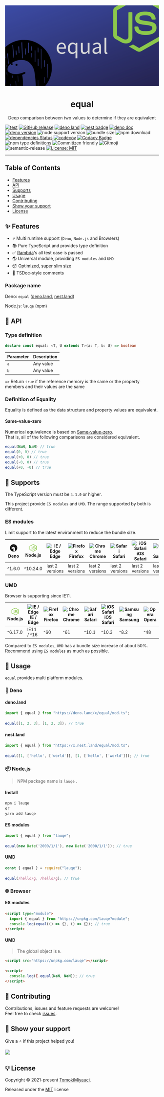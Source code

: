 <p align="center">
  <img alt="logo image" src="img/logo.png"  />
  <h1 align="center">equal</h1>
</p>

<p align="center">
Deep comparison between two values to determine if they are equivalent
</p>

[![test](https://github.com/TomokiMiyauci/equal/actions/workflows/test.yml/badge.svg)](https://github.com/TomokiMiyauci/equal/actions/workflows/test.yml)
[![GitHub release](https://img.shields.io/github/release/TomokiMiyauci/equal.svg)](https://github.com/TomokiMiyauci/equal/releases)
[![deno land](http://img.shields.io/badge/available%20on-deno.land/x-lightgrey.svg?logo=deno&labelColor=black)](https://deno.land/x/equal)
[![nest badge](https://nest.land/badge.svg)](https://nest.land/package/equal)
[![deno doc](https://doc.deno.land/badge.svg)](https://doc.deno.land/https/deno.land/x/equal/mod.ts)
[![deno version](https://img.shields.io/badge/deno-^1.6.0-lightgrey?logo=deno)](https://github.com/denoland/deno)
![node support version](https://img.shields.io/badge/node-%5E10.24.0-yellow)
![bundle size](https://img.shields.io/bundlephobia/min/lauqe)
![npm download](https://img.shields.io/npm/dw/lauqe?color=blue)
[![dependencies Status](https://status.david-dm.org/gh/TomokiMiyauci/equal.svg)](https://david-dm.org/TomokiMiyauci/equal)
[![codecov](https://codecov.io/gh/TomokiMiyauci/equal/branch/main/graph/badge.svg?token=SPAi5Pv2wd)](https://codecov.io/gh/TomokiMiyauci/equal)
[![Codacy Badge](https://app.codacy.com/project/badge/Grade/f43b1c317e11445399d85ce6efc06504)](https://www.codacy.com/gh/TomokiMiyauci/equal/dashboard?utm_source=github.com&utm_medium=referral&utm_content=TomokiMiyauci/equal&utm_campaign=Badge_Grade)
![npm type definitions](https://img.shields.io/npm/types/arithmetic4)
![Commitizen friendly](https://img.shields.io/badge/commitizen-friendly-brightgreen.svg)
![Gitmoji](https://img.shields.io/badge/gitmoji-%20😜%20😍-FFDD67.svg?style=flat)
![semantic-release](https://img.shields.io/badge/%20%20%F0%9F%93%A6%F0%9F%9A%80-semantic--release-e10079.svg)
[![License: MIT](https://img.shields.io/badge/License-MIT-yellow.svg)](./LICENSE)

---

## Table of Contents

- [Features](#sparkles-features)
- [API](#memo-api)
- [Supports](#green_heart-supports)
- [Usage](#dizzy-usage)
- [Contributing](#handshake-contributing)
- [Show your support](#seedling-show-your-support)
- [License](#bulb-license)

## :sparkles: Features

- :zap: Multi runtime support (`Deno`, `Node.js` and Browsers)
- :books: Pure TypeScript and provides type definition
- :white_check_mark: [Rambda](https://selfrefactor.github.io/rambda/#/?id=equals)'s all test case is passed
- :earth_americas: Universal module, providing `ES modules` and `UMD`
- :package: Optimized, super slim size
- :page_facing_up: TSDoc-style comments

### Package name

Deno: `equal` ([deno.land](https://deno.land/x/equal), [nest.land]())

Node.js: `lauqe` ([npm](https://www.npmjs.com/package/lauqe))

## :memo: API

### Type definition

```ts
declare const equal: <T, U extends T>(a: T, b: U) => boolean
```

| Parameter | Description |
| --------- | ----------- |
| `a` | Any value |
| `b` | Any value |

`=>` Return `true` if the reference memory is the same or the property members and their values are the same

### Definition of Equality

Equality is defined as the data structure and property values are equivalent.

#### Same-value-zero

Numerical equivalence is based on [Same-value-zero](https://developer.mozilla.org/docs/Web/JavaScript/Equality_comparisons_and_sameness#same-value-zero_equality).  
That is, all of the following comparisons are considered equivalent.

```ts
equal(NaN, NaN) // true
equal(0, 0) // true
equal(+0, 0) // true
equal(-0, 0) // true
equal(+0, -0) // true
```

## :green_heart: Supports

The TypeScript version must be `4.1.0` or higher.

This project provide `ES modules` and `UMD`. The range supported by both is different.

### ES modules

Limit support to the latest environment to reduce the bundle size.

| <img width="30px" height="30px" alt="Deno" src="./img/deno.svg"></br>Deno | <img width="24px" height="24px" alt="Node.js" src="./img/nodejs.svg"></br>Node.js | <img width="24px" height="24px" alt="IE / Edge" src="https://raw.githubusercontent.com/alrra/browser-logos/master/src/edge/edge_48x48.png"></br>Edge | <img src="https://raw.githubusercontent.com/alrra/browser-logos/master/src/firefox/firefox_48x48.png" alt="Firefox" width="24px" height="24px" /></br>Firefox | <img src="https://raw.githubusercontent.com/alrra/browser-logos/master/src/chrome/chrome_48x48.png" alt="Chrome" width="24px" height="24px" /></br>Chrome | <img src="https://raw.githubusercontent.com/alrra/browser-logos/master/src/safari/safari_48x48.png" alt="Safari" width="24px" height="24px" /></br>Safari | <img src="https://raw.githubusercontent.com/alrra/browser-logos/master/src/safari-ios/safari-ios_48x48.png" alt="iOS Safari" width="24px" height="24px" /></br>iOS Safari | <img src="https://raw.githubusercontent.com/alrra/browser-logos/master/src/samsung-internet/samsung-internet_48x48.png" alt="Samsung" width="24px" height="24px" /></br>Samsung | <img src="https://raw.githubusercontent.com/alrra/browser-logos/master/src/opera/opera_48x48.png" alt="Opera" width="24px" height="24px" /></br>Opera |
| - | -- | - | -- | - | - | - | -- | -- |
| ^1.6.0 | ^10.24.0 | last 2 versions | last 2 versions | last 2 versions | last 2 versions | last 2 versions | last 2 versions | last 2 versions |

### UMD

Browser is supporting since IE11.

| <img width="24px" height="24px" alt="Node.js" src="./img/nodejs.svg"></br>Node.js | <img width="24px" height="24px" alt="IE / Edge" src="https://raw.githubusercontent.com/alrra/browser-logos/master/src/edge/edge_48x48.png"></br>IE / Edge | <img src="https://raw.githubusercontent.com/alrra/browser-logos/master/src/firefox/firefox_48x48.png" alt="Firefox" width="24px" height="24px" /></br>Firefox | <img src="https://raw.githubusercontent.com/alrra/browser-logos/master/src/chrome/chrome_48x48.png" alt="Chrome" width="24px" height="24px" /></br>Chrome | <img src="https://raw.githubusercontent.com/alrra/browser-logos/master/src/safari/safari_48x48.png" alt="Safari" width="24px" height="24px" /></br>Safari | <img src="https://raw.githubusercontent.com/alrra/browser-logos/master/src/safari-ios/safari-ios_48x48.png" alt="iOS Safari" width="24px" height="24px" /></br>iOS Safari | <img src="https://raw.githubusercontent.com/alrra/browser-logos/master/src/samsung-internet/samsung-internet_48x48.png" alt="Samsung" width="24px" height="24px" /></br>Samsung | <img src="https://raw.githubusercontent.com/alrra/browser-logos/master/src/opera/opera_48x48.png" alt="Opera" width="24px" height="24px" /></br>Opera |
| - | - | - | - | - | - | - | - |
| ^6.17.0 | IE11 / ^16 | ^60 | ^61 | ^10.1 | ^10.3 | ^8.2 | ^48 |

Compared to `ES modules`, `UMD` has a bundle size increase of about 50%. Recommend using `ES modules` as much as possible.

## :dizzy: Usage

`equal` provides multi platform modules.

### 🦕 Deno

#### deno.land

```ts
import { equal } from "https://deno.land/x/equal/mod.ts";

equal([1, 2, 3], [1, 2, 3]); // true
```

#### nest.land

```ts
import { equal } from "https://x.nest.land/equal/mod.ts";

equal([1, ['hello', ['world']], [1, ['hello', ['world']]); // true
```

### :package: Node.js

> NPM package name is `lauqe` .

#### Install

```bash
npm i lauqe
or
yarn add lauqe
```

#### ES modules

```ts
import { equal } from "lauqe";

equal(new Date('2000/1/1'), new Date('2000/1/1')); // true
```

#### UMD

```ts
const { equal } = require("lauqe");

equal(/hello/g, /hello/g); // true
```

### :globe_with_meridians: Browser

#### ES modules

```html
<script type="module">
  import { equal } from "https://unpkg.com/lauqe?module";
  console.log(equal(() => {}, () => {}); // true
</script>
```

#### UMD

> The global object is `E`.

```html
<script src="https://unpkg.com/lauqe"></script>

<script>
  console.log(E.equal(NaN, NaN)); // true
</script>
```

## :handshake: Contributing

Contributions, issues and feature requests are welcome!<br />Feel free to check [issues](https://github.com/TomokiMiyauci/equal/issues).

## :seedling: Show your support

Give a ⭐️ if this project helped you!

<a href="https://www.patreon.com/tomoki_miyauci">
  <img src="https://c5.patreon.com/external/logo/become_a_patron_button@2x.png" width="160">
</a>

## :bulb: License

Copyright © 2021-present [TomokiMiyauci](https://github.com/TomokiMiyauci).

Released under the [MIT](./LICENSE) license
